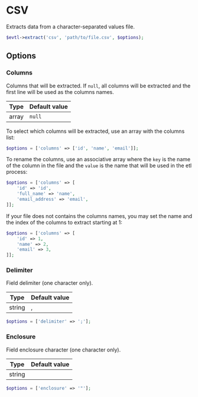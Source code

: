 # CSV

Extracts data from a character-separated values file.

```php
$evtl->extract('csv', 'path/to/file.csv', $options);
```


## Options

### Columns
Columns that will be extracted. If `null`, all columns will be extracted and the first line will be used as the columns names.

| Type | Default value |
|----- | ------------- |
| array | `null` |

To select which columns will be extracted, use an array with the columns list:
```php
$options = ['columns' => ['id', 'name', 'email']];
```

To rename the columns, use an associative array where the `key` is the name of the column in the file and the `value` is the name that will be used in the etl process:
```php
$options = ['columns' => [
    'id' => 'id',
    'full_name' => 'name',
    'email_address' => 'email',
]];
```

If your file does not contains the columns names, you may set the name and the index of the columns to extract starting at 1:
```php
$options = ['columns' => [
    'id' => 1,
    'name' => 2,
    'email' => 3,
]];
```

### Delimiter
Field delimiter (one character only).

| Type | Default value |
|----- | ------------- |
| string | , |

```php
$options = ['delimiter' => ';'];
```

### Enclosure
Field enclosure character (one character only).

| Type | Default value |
|----- | ------------- |
| string | |

```php
$options = ['enclosure' => '"'];
```
